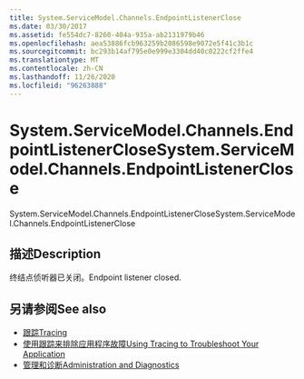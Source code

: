 ```yaml
---
title: System.ServiceModel.Channels.EndpointListenerClose
ms.date: 03/30/2017
ms.assetid: fe554dc7-8260-404a-935a-ab2131979b46
ms.openlocfilehash: aea53886fcb963259b2086598e9072e5f41c3b1c
ms.sourcegitcommit: bc293b14af795e0e999e3304dd40c0222cf2ffe4
ms.translationtype: MT
ms.contentlocale: zh-CN
ms.lasthandoff: 11/26/2020
ms.locfileid: "96263888"
---
```

# <a name="systemservicemodelchannelsendpointlistenerclose"></a><span data-ttu-id="48f17-102">System.ServiceModel.Channels.EndpointListenerClose</span><span class="sxs-lookup"><span data-stu-id="48f17-102">System.ServiceModel.Channels.EndpointListenerClose</span></span>

<span data-ttu-id="48f17-103">System.ServiceModel.Channels.EndpointListenerClose</span><span class="sxs-lookup"><span data-stu-id="48f17-103">System.ServiceModel.Channels.EndpointListenerClose</span></span>  
  
## <a name="description"></a><span data-ttu-id="48f17-104">描述</span><span class="sxs-lookup"><span data-stu-id="48f17-104">Description</span></span>  

 <span data-ttu-id="48f17-105">终结点侦听器已关闭。</span><span class="sxs-lookup"><span data-stu-id="48f17-105">Endpoint listener closed.</span></span>  
  
## <a name="see-also"></a><span data-ttu-id="48f17-106">另请参阅</span><span class="sxs-lookup"><span data-stu-id="48f17-106">See also</span></span>

- [<span data-ttu-id="48f17-107">跟踪</span><span class="sxs-lookup"><span data-stu-id="48f17-107">Tracing</span></span>](index.md)
- [<span data-ttu-id="48f17-108">使用跟踪来排除应用程序故障</span><span class="sxs-lookup"><span data-stu-id="48f17-108">Using Tracing to Troubleshoot Your Application</span></span>](using-tracing-to-troubleshoot-your-application.md)
- [<span data-ttu-id="48f17-109">管理和诊断</span><span class="sxs-lookup"><span data-stu-id="48f17-109">Administration and Diagnostics</span></span>](../index.md)
